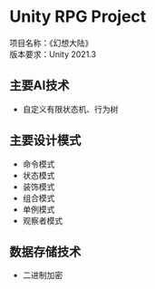 # Unity RPG Project
项目名称：《幻想大陆》  
版本要求：Unity 2021.3
## 主要AI技术
- 自定义有限状态机、行为树  
## 主要设计模式
- 命令模式
- 状态模式
- 装饰模式
- 组合模式
- 单例模式
- 观察者模式
## 数据存储技术
- 二进制加密
